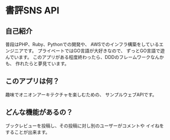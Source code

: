 # 書評SNS API

## 自己紹介
普段はPHP、Ruby、Pythonでの開発や、
AWSでのインフラ構築をしているエンジニアです。
プライベートではGO言語が大好きなので、
ずっとGO言語で遊んでいます。
このアプリがある程度終わったら、DDDのフレームワークなんかも、
作れたらと夢見ています。


## このアプリは何？
趣味でオニオンアーキテクチャを楽しむための、
サンプルウェブAPIです。

## どんな機能があるの？
ブックレビューを投稿し、その投稿に対し別のユーザーがコメントや
イイねをすることが出来ます。
